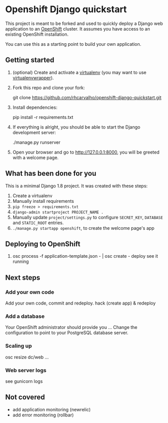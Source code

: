# Openshift Django quickstart

This project is meant to be forked and used to quickly deploy a Django web application to an [OpenShift](https://github.com/openshift/origin) cluster.
It assumes you have access to an existing OpenShift installation.

You can use this as a starting point to build your own application.

## Getting started

1. (optional) Create and activate a [virtualenv](https://virtualenv.pypa.io/) (you may want to use [virtualenvwrapper](http://virtualenvwrapper.readthedocs.org/)).

2. Fork this repo and clone your fork:

    git clone https://github.com/rhcarvalho/openshift-django-quickstart.git

3. Install dependencies:

    pip install -r requirements.txt

4. If everything is alright, you should be able to start the Django development server:

    ./manage.py runserver

5. Open your browser and go to http://127.0.0.1:8000, you will be greeted with a welcome page.

## What has been done for you

This is a minimal Django 1.8 project. It was created with these steps:

1. Create a virtualenv
2. Manually install requirements
3. `pip freeze > requirements.txt`
4. `django-admin startproject PROJECT_NAME .`
3. Manually update `project/settings.py` to configure `SECRET_KEY`, `DATABASE` and `STATIC_ROOT` entries.
4. `./manage.py startapp openshift`, to create the welcome page's app

## Deploying to OpenShift

1. osc process -f application-template.json - | osc create -
deploy
see it running


## Next steps

### Add your own code

Add your own code, commit and redeploy.
hack (create app) & redeploy

### Add a database

Your OpenShift administrator should provide you ...
Change the configuration to point to your PostgreSQL database server.

### Scaling up

osc resize dc/web ...

### Web server logs

see gunicorn logs


## Not covered

- add application monitoring (newrelic)
- add error monitoring (rollbar)
